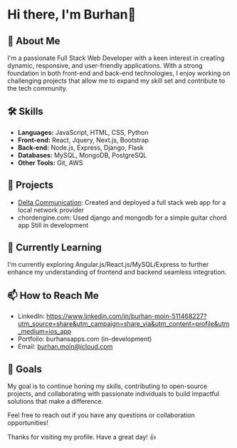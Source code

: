 # Hi there, I'm Burhan👋

## 🚀 About Me
I'm a passionate Full Stack Web Developer with a keen interest in creating dynamic, responsive, and user-friendly applications. With a strong foundation in both front-end and back-end technologies, I enjoy working on challenging projects that allow me to expand my skill set and contribute to the tech community.

## 🛠 Skills
- **Languages:** JavaScript, HTML, CSS, Python
- **Front-end:** React, Jquery, Next.js, Bootstrap
- **Back-end:** Node.js, Express, Django, Flask
- **Databases:** MySQL, MongoDB, PostgreSQL
- **Other Tools:** Git, AWS

## 🔭 Projects
- [Delta Communication](deltacommunication.xyz): Created and deployed a full stack web app for a local network provider
- chordengine.com: Used django and mongodb for a simple guitar chord app Still in development

## 🌱 Currently Learning
I'm currently exploring Angular.js/React.js/MySQL/Express to further enhance my understanding of frontend and backend seamless integration.

## 📫 How to Reach Me
- LinkedIn: https://www.linkedin.com/in/burhan-moin-511468227?utm_source=share&utm_campaign=share_via&utm_content=profile&utm_medium=ios_app
- Portfolio: burhansapps.com (in-development)
- Email: burhan.moin@icloud.com

## 🎯 Goals
My goal is to continue honing my skills, contributing to open-source projects, and collaborating with passionate individuals to build impactful solutions that make a difference.

Feel free to reach out if you have any questions or collaboration opportunities!

Thanks for visiting my profile. Have a great day! 👍